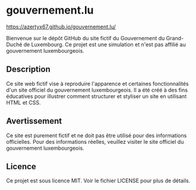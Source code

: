 # gouvernement.lu

https://azertyx67.github.io/gouvernement.lu/

Bienvenue sur le dépôt GitHub du site fictif du Gouvernement du Grand-Duché de Luxembourg. Ce projet est une simulation et n'est pas affilié au gouvernement luxembourgeois.

## Description

Ce site web fictif vise à reproduire l'apparence et certaines fonctionnalités d'un site officiel du gouvernement luxembourgeois. Il a été créé à des fins éducatives pour illustrer comment structurer et styliser un site en utilisant HTML et CSS.

## Avertissement
Ce site est purement fictif et ne doit pas être utilisé pour des informations officielles. Pour des informations réelles, veuillez visiter le site officiel du gouvernement luxembourgeois.

## Licence
Ce projet est sous licence MIT. Voir le fichier LICENSE pour plus de détails.


